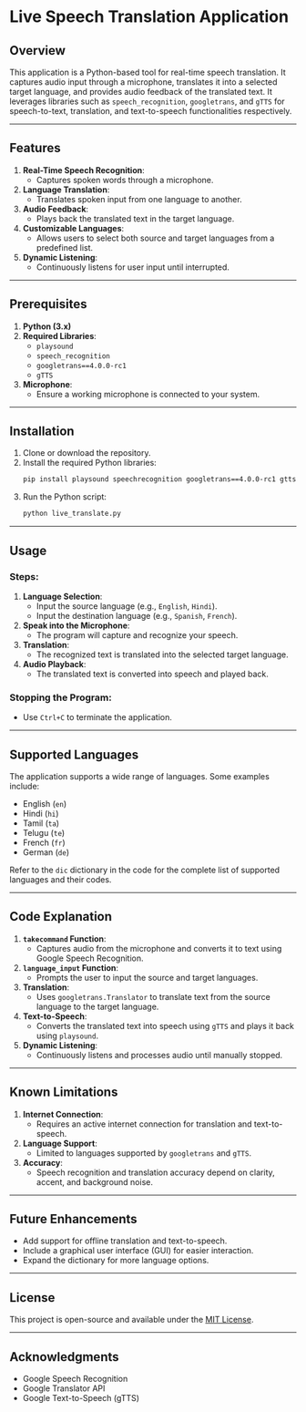 # Live Speech Translation Application

## Overview
This application is a Python-based tool for real-time speech translation. It captures audio input through a microphone, translates it into a selected target language, and provides audio feedback of the translated text. It leverages libraries such as `speech_recognition`, `googletrans`, and `gTTS` for speech-to-text, translation, and text-to-speech functionalities respectively.

---

## Features
1. **Real-Time Speech Recognition**:
   - Captures spoken words through a microphone.
2. **Language Translation**:
   - Translates spoken input from one language to another.
3. **Audio Feedback**:
   - Plays back the translated text in the target language.
4. **Customizable Languages**:
   - Allows users to select both source and target languages from a predefined list.
5. **Dynamic Listening**:
   - Continuously listens for user input until interrupted.

---

## Prerequisites
1. **Python (3.x)**
2. **Required Libraries**:
   - `playsound`
   - `speech_recognition`
   - `googletrans==4.0.0-rc1`
   - `gTTS`
3. **Microphone**:
   - Ensure a working microphone is connected to your system.

---

## Installation
1. Clone or download the repository.
2. Install the required Python libraries:
   ```bash
   pip install playsound speechrecognition googletrans==4.0.0-rc1 gtts
   ```
3. Run the Python script:
   ```bash
   python live_translate.py
   ```

---

## Usage
### Steps:
1. **Language Selection**:
   - Input the source language (e.g., `English`, `Hindi`).
   - Input the destination language (e.g., `Spanish`, `French`).
2. **Speak into the Microphone**:
   - The program will capture and recognize your speech.
3. **Translation**:
   - The recognized text is translated into the selected target language.
4. **Audio Playback**:
   - The translated text is converted into speech and played back.

### Stopping the Program:
- Use `Ctrl+C` to terminate the application.

---

## Supported Languages
The application supports a wide range of languages. Some examples include:
- English (`en`)
- Hindi (`hi`)
- Tamil (`ta`)
- Telugu (`te`)
- French (`fr`)
- German (`de`)

Refer to the `dic` dictionary in the code for the complete list of supported languages and their codes.

---

## Code Explanation
1. **`takecommand` Function**:
   - Captures audio from the microphone and converts it to text using Google Speech Recognition.
2. **`language_input` Function**:
   - Prompts the user to input the source and target languages.
3. **Translation**:
   - Uses `googletrans.Translator` to translate text from the source language to the target language.
4. **Text-to-Speech**:
   - Converts the translated text into speech using `gTTS` and plays it back using `playsound`.
5. **Dynamic Listening**:
   - Continuously listens and processes audio until manually stopped.

---

## Known Limitations
1. **Internet Connection**:
   - Requires an active internet connection for translation and text-to-speech.
2. **Language Support**:
   - Limited to languages supported by `googletrans` and `gTTS`.
3. **Accuracy**:
   - Speech recognition and translation accuracy depend on clarity, accent, and background noise.

---

## Future Enhancements
- Add support for offline translation and text-to-speech.
- Include a graphical user interface (GUI) for easier interaction.
- Expand the dictionary for more language options.

---

## License
This project is open-source and available under the [MIT License](LICENSE).

---

## Acknowledgments
- Google Speech Recognition
- Google Translator API
- Google Text-to-Speech (gTTS)

